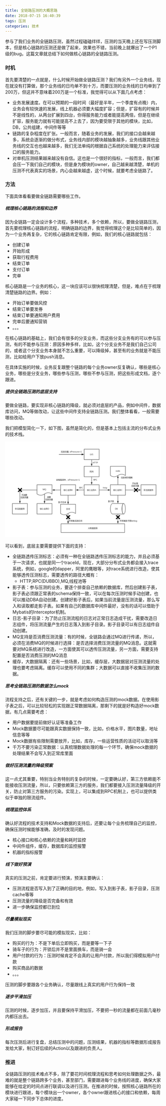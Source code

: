 ```yaml
---
title: 全链路压测的大概思路
date: 2018-07-15 16:40:39
tags: 压测
categories: 技术
---
```


参与了我们业务的全链路压测，虽然过程磕磕绊绊，压测的当天晚上还在写压测脚本，但是核心链路的压测还是做了起来，效果也不错，当前晚上就爆出了一个P1级的bug。这篇文章就总结下如何做核心链路的全链路压测。

### 时机

首先要清楚的一点就是，什么时候开始做全链路压测？我们有另外一个业务线，现在就没有打算做，那个业务线的日均单不到十万，而要压测的业务线的日均单到了200万，但这并不意味着200万是一个标准，我觉得可以从下面几点考虑：

* 业务发展速度。在可以预期的一段时间（最好是半年，一个季度有点晚）内，业务会有较快速的发展，线上机器必须要大幅度扩容；但是，扩容有的时候并不是线性的，从两台扩展到四台，你得服务能力或者能提高两倍，但是在继续扩容，服务能力就有可能提高不上去了，因为要受限于其他的模块，比如，DB，公共组建，中间件等等
* 链路的复杂程度在扩张。一般而言，随着业务的发展，我们的接口会越来越多，系统会逐渐的做分布式，业务线内部的模块越抽象越多，业务线跟其他业务线的交互也也越来越多，我们无法单纯的根据自己系统的处理能力来评估接口的服务能力。
* 对单机压测结果越来越没有自信。这也是一个很好的指标，一般而言，我们都会压一下我们自己的模块，但是身为模块的owner，自己越来越清楚，单机的压测不代表真实的场景，内心会越来越虚，这个时候，就要考虑全链路了。

### 方法

下面具体看看要做全链路需要哪些工作。

##### 梳理核心链路的流程和边界

因为全链路一定会设计多个流程，多种技术，多个依赖，所以，要做全链路压测，首先要梳理核心链路的流程，明确链路的边界，我觉得梳理这个是比较简单的，因为一个业务再复杂，它的核心链路肯定有限，例如，我们的核心链路就包括：

* 创建订单
* 开始形成
* 获取行程费用
* 结束订单
* 支付订单
* 完单

核心链路是一个业务的核心，这一块应该可以很快梳理清楚，但是，难点在于梳理清楚链路的边界。例如：

* 开始订单要做风控
* 结束订单要发券
* 结束订单要通知用户费用
* 完单后要通知营销
* 。。。

在核心链路的基础上，我们会有很多的分支业务，而这些分支业务有的可以参与压测，有的不能参与压测：原因多种多样，比如，这个分支业务不是我们自己公司的，或者这个分支业务本身就不怎么重要，可以降级掉，甚至有的业务就是不能压测，比如给用户下放push消息。

在具体实施的时候，业务反复跟整个链路的每个业务owner反复确认，哪些是核心业务，哪些是分支业务，哪些参与压测，哪些不参与压测，把这些形成文档，逐个跟进。


##### 提供全链路压测的底层支持

要做全链路，要实现非核心链路的降级，就必须对底层的产品，例如中间件，数据库访问，MQ等做改动，让这些中间件支持全链路压测。我们整体看看，一般需要哪些改动。

我们把模型简化一下，如下图，虽然是简化的，但是基本上包括主流的分布式业务的技术栈。

![](/images/tech/full-presure-01.png)

可以看到，底层主要需要提供下面的支持：

* 全链路透传压测标志：必须有一种在全链路透传压测标志的能力，并且必须基于一次请求，也就是同一个traceId，现在，大部分分布式业务都会接入trace系统，例如，google的dapper，阿里的鹰眼等，对trace系统进行改造，使其能够透传压测标志，需要透传的路径大概有：
	* HTTP,RPC(DUBBO),MQ,线程池等
* 影子表：参与压测的业务，要逐个排查自己依赖的数据库，然后创建影子表，影子表必须跟正常表的schema保持一致，可以在每次压测时候手动创建，也可以推动DBA自动创建。创建好影子表后，如果当前流量是压测流量，那么写入和读取都走影子表。如果有自己的数据库中间件最好，没有的话可以借助于Mybatis的Interceptor机制。
* 日志-影子目录：为了防止压测流程的日志对正常日志造成干扰，需要改造日志组件，将压测流量产生的日志落入到影子目录。影子目录可以有日志组件自动创建。
* MQ支持是否消费压测流量：有的时候，全链路会通过MQ进行传递，所以，必须在消费MQ的时候进行选择：是否选择消费压测流量的MQ消息。这就需要对MQ系统进行改造，一方面使其可以透传压测流量，另一方面，需要支持配置是否消费压测的MQ消息
* 缓存，大数据隔离：还有一些场景，比如，缓存层，大数据层对压测流量的处理也要考虑隔离。缓存可以使用不同的集群；大数据可以直接不收集压测的数据。

##### 思考全链路压测的数据怎么mock

流程支持之后，还有关键的一步，就是考虑如何构造压测的mock数据。在使用影子表之后，可以比较轻松的实现跟正常数据隔离，那剩下的就是好构造好mock数据，有几点需要考虑：

* 用户数据要提前做好认证等准备工作
* Mock数据要尽可能跟真实数据保持一致，比如，价格水平，图片数量，地址信息等等
* Mock数据有些限制需要放开，比如，库存，一些运营性质的活动可以取消等
* 千万不要污染正常数据：认真梳理数据处理的每一个环节，确保mock数据的处理结果不会写入到正常库里面

##### 做好压测流量的降级预案

这一点尤其重要，特别当业务特别的复杂的时候，一定要确认好，第三方依赖能不能接收压测流量，所以，只要依赖第三方的服务，我们都要接入压测流量降级的开关，防止对第三方服务的污染。实现上，可以集成到RPC机制上，也可以提供类似于单独的限流组件。

##### 梳理监控体系

确认好流程的技术支持和Mock数据的支持后，还要让每个业务梳理自己的监控，确保压测时候能够准确，及时的发现问题。

* 核心接口和核心依赖的流量和耗时监控
* 中间件组件，缓存，数据库的监控报警
* 机器的指标报警

##### 线下做好预演

真实的压测之前，肯定要进行预演，预演主要确认：

* 压测流程是否写入到了正确的目的地，例如，写入到影子表，影子目录，压测cache等等
* 压测流量的降级是否完备和有效
* 进一步确保监控都已到位

##### 尽量模拟现实

我们压测的脚步要尽可能的模拟现实，比如：

* 购买的行为：不是下单后立即购买，而是要等一下子
* 骑车子的行为：开锁后并不是里面换车，而是骑一会
* 用户付款的行为：压测时候肯定不会真的让用户付款，所以我们得模拟用户付款
* 购买商品的数据
* 。。。

压测的脚步要跟各个业务确认，尽量跟线上真实的用户行为保持一致

##### 逐步平滑加压

压测的时候，逐步加压，并且要保持平滑加压，不要把一秒的流量都在前面几毫秒内都压出去。

##### 形成报告

每次压测后进行复盘，总结压测中的问题，压测结果，机器的指标等数据形成报告发给大家，制订好后续的Action以及跟进的负责人。

### 推进

全链路压测的技术难点不多，除了要花时间梳理流程和思考如何处理数据之外，最难的就是整个链路跨多个业务，甚至部门，需要跟进每个业务线的进度，确保大家能够在给定的时间点进行联调以及进行压测。在推进的时候，按照核心链路所在的模块进行跟进，每个模块出一个owner，各个owner跟进核心的接口和依赖，每周大家碰一下同步下总体的进度。